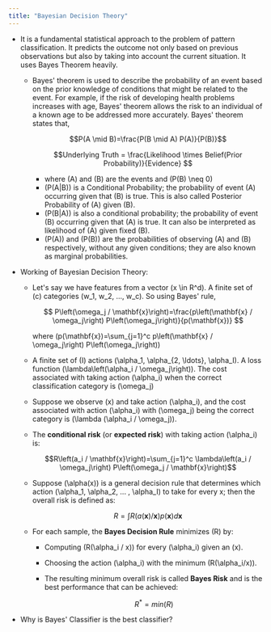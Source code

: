 ```yaml
---
title: "Bayesian Decision Theory"
---
```

-   It is a fundamental statistical approach to the problem of pattern classification. It predicts the outcome not only based on previous observations but also by taking into account the current situation. It uses Bayes Theorem heavily.
    
    -   Bayes' theorem is used to describe the probability of an event based on the prior knowledge of conditions that might be related to the event. For example, if the risk of developing health problems increases with age, Bayes' theorem allows the risk to an individual of a known age to be addressed more accurately. Bayes' theorem states that,
        
        $$P(A \mid B)=\frac{P(B \mid A) P(A)}{P(B)}$$
        
        $$Underlying Truth = \frac{Likelihood \times Belief(Prior Probability)}{Evidence} $$
        
        -   where \(A\) and \(B\) are the events and \(P(B) \neq 0\)
        -   \(P(A|B)\) is a Conditional Probability; the probability of event \(A\) occurring given that \(B\) is true. This is also called Posterior Probability of \(A\) given \(B\).
        -   \(P(B|A)\) is also a conditional probability; the probability of event \(B\) occurring given that \(A\) is true. It can also be interpreted as likelihood of \(A\) given fixed \(B\).
        -   \(P(A)\) and \(P(B)\) are the probabilities of observing \(A\) and \(B\) respectively, without any given conditions; they are also known as marginal probabilities.
    
-   Working of Bayesian Decision Theory:
    -   Let's say we have features from a vector \(x \in R^d\). A finite set of \(c\) categories \(w_1, w_2, ..., w_c\). So using Bayes' rule,
        
        $$ P\left(\omega_j / \mathbf{x}\right)=\frac{p\left(\mathbf{x} / \omega_j\right) P\left(\omega_j\right)}{p(\mathbf{x})} $$
        
        where \(p(\mathbf{x})=\sum_{j=1}^c p\left(\mathbf{x} / \omega_j\right) P\left(\omega_j\right)\)  
        
    -   A finite set of \(I\) actions \(\alpha_1, \alpha_{2, \ldots}, \alpha_I\). A loss function \(\lambda\left(\alpha_i / \omega_j\right)\). The cost associated with taking action \(\alpha_i\) when the correct classification category is \(\omega_j\)
    -   Suppose we observe \(x\) and take action \(\alpha_i\), and the cost associated with action \(\alpha_i\) with \(\omega_j\) being the correct category is \(\lambda (\alpha_i / \omega_j)\).
    -   The **conditional risk** (or **expected risk**) with taking action \(\alpha_i\) is:
        
        $$R\left(a_i / \mathbf{x}\right)=\sum_{j=1}^c \lambda\left(a_i / \omega_j\right) P\left(\omega_j / \mathbf{x}\right)$$
        
    -   Suppose \(\alpha(x)\) is a general decision rule that determines which action \(\alpha_1, \alpha_2, ... , \alpha_I\) to take for every x; then the overall risk is defined as:
        
        $$ R=\int R(a(\mathbf{x}) / \mathbf{x}) p(\mathbf{x}) d \mathbf{x} $$
        
    -   For each sample, the **Bayes Decision Rule** minimizes \(R\) by:
        -   Computing \(R(\alpha_i / x)\) for every \(\alpha_i\) given an \(x\).
        -   Choosing the action \(\alpha_i\) with the minimum \(R(\alpha_i/x)\).
        -   The resulting minimum overall risk is called **Bayes Risk** and is the best performance that can be achieved:
            
            $$R^* = min(R)$$
            
-   Why is Bayes' Classifier is the best classifier?